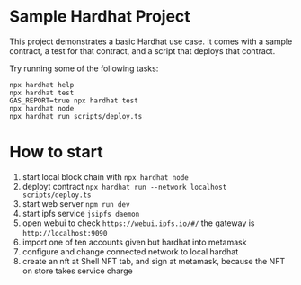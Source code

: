 # Sample Hardhat Project

This project demonstrates a basic Hardhat use case. It comes with a sample contract, a test for that contract, and a script that deploys that contract.

Try running some of the following tasks:

```shell
npx hardhat help
npx hardhat test
GAS_REPORT=true npx hardhat test
npx hardhat node
npx hardhat run scripts/deploy.ts
```

# How to start
1. start local block chain with `npx hardhat node`
2. deployt contract `npx hardhat run --network localhost scripts/deploy.ts`
3. start web server `npm run dev`
4. start ipfs service `jsipfs daemon`
5. open webui to check `https://webui.ipfs.io/#/`
the gateway is `http://localhost:9090`
6. import one of ten accounts given but hardhat into metamask
7. configure and change connected network to local hardhat 
8. create an nft at Shell NFT tab, and sign at metamask, because the NFT on store takes service charge

